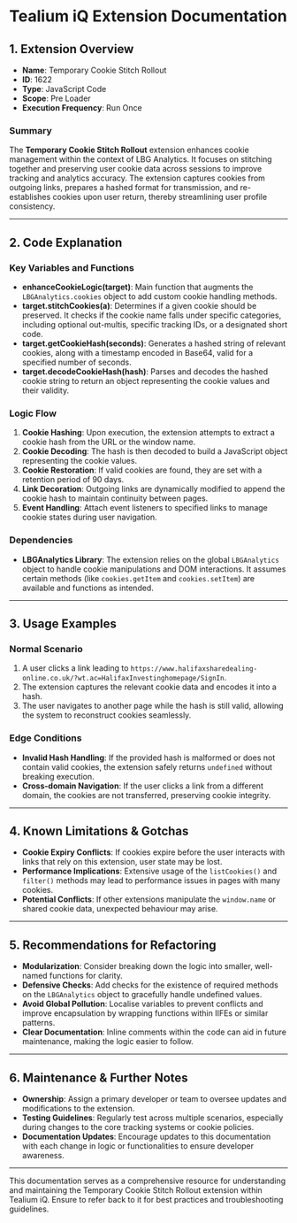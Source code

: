 # Tealium iQ Extension Documentation

## 1. Extension Overview
- **Name**: Temporary Cookie Stitch Rollout
- **ID**: 1622
- **Type**: JavaScript Code
- **Scope**: Pre Loader
- **Execution Frequency**: Run Once

### Summary
The **Temporary Cookie Stitch Rollout** extension enhances cookie management within the context of LBG Analytics. It focuses on stitching together and preserving user cookie data across sessions to improve tracking and analytics accuracy. The extension captures cookies from outgoing links, prepares a hashed format for transmission, and re-establishes cookies upon user return, thereby streamlining user profile consistency.

---

## 2. Code Explanation

### Key Variables and Functions
- **enhanceCookieLogic(target)**: Main function that augments the `LBGAnalytics.cookies` object to add custom cookie handling methods.
- **target.stitchCookies(a)**: Determines if a given cookie should be preserved. It checks if the cookie name falls under specific categories, including optional out-multis, specific tracking IDs, or a designated short code.
- **target.getCookieHash(seconds)**: Generates a hashed string of relevant cookies, along with a timestamp encoded in Base64, valid for a specified number of seconds.
- **target.decodeCookieHash(hash)**: Parses and decodes the hashed cookie string to return an object representing the cookie values and their validity.

### Logic Flow
1. **Cookie Hashing**: Upon execution, the extension attempts to extract a cookie hash from the URL or the window name.
2. **Cookie Decoding**: The hash is then decoded to build a JavaScript object representing the cookie values.
3. **Cookie Restoration**: If valid cookies are found, they are set with a retention period of 90 days.
4. **Link Decoration**: Outgoing links are dynamically modified to append the cookie hash to maintain continuity between pages.
5. **Event Handling**: Attach event listeners to specified links to manage cookie states during user navigation.

### Dependencies
- **LBGAnalytics Library**: The extension relies on the global `LBGAnalytics` object to handle cookie manipulations and DOM interactions. It assumes certain methods (like `cookies.getItem` and `cookies.setItem`) are available and functions as intended.

---

## 3. Usage Examples

### Normal Scenario
1. A user clicks a link leading to `https://www.halifaxsharedealing-online.co.uk/?wt.ac=HalifaxInvestinghomepage/SignIn`.
2. The extension captures the relevant cookie data and encodes it into a hash.
3. The user navigates to another page while the hash is still valid, allowing the system to reconstruct cookies seamlessly.

### Edge Conditions
- **Invalid Hash Handling**: If the provided hash is malformed or does not contain valid cookies, the extension safely returns `undefined` without breaking execution.
- **Cross-domain Navigation**: If the user clicks a link from a different domain, the cookies are not transferred, preserving cookie integrity.

---

## 4. Known Limitations & Gotchas
- **Cookie Expiry Conflicts**: If cookies expire before the user interacts with links that rely on this extension, user state may be lost.
- **Performance Implications**: Extensive usage of the `listCookies()` and `filter()` methods may lead to performance issues in pages with many cookies.
- **Potential Conflicts**: If other extensions manipulate the `window.name` or shared cookie data, unexpected behaviour may arise.

---

## 5. Recommendations for Refactoring
- **Modularization**: Consider breaking down the logic into smaller, well-named functions for clarity.
- **Defensive Checks**: Add checks for the existence of required methods on the `LBGAnalytics` object to gracefully handle undefined values.
- **Avoid Global Pollution**: Localise variables to prevent conflicts and improve encapsulation by wrapping functions within IIFEs or similar patterns.
- **Clear Documentation**: Inline comments within the code can aid in future maintenance, making the logic easier to follow.

---

## 6. Maintenance & Further Notes
- **Ownership**: Assign a primary developer or team to oversee updates and modifications to the extension.
- **Testing Guidelines**: Regularly test across multiple scenarios, especially during changes to the core tracking systems or cookie policies.
- **Documentation Updates**: Encourage updates to this documentation with each change in logic or functionalities to ensure developer awareness.

--- 

This documentation serves as a comprehensive resource for understanding and maintaining the Temporary Cookie Stitch Rollout extension within Tealium iQ. Ensure to refer back to it for best practices and troubleshooting guidelines.